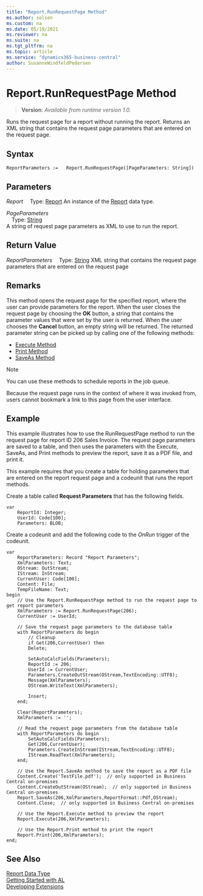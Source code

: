 ```yaml
---
title: "Report.RunRequestPage Method"
ms.author: solsen
ms.custom: na
ms.date: 05/19/2021
ms.reviewer: na
ms.suite: na
ms.tgt_pltfrm: na
ms.topic: article
ms.service: "dynamics365-business-central"
author: SusanneWindfeldPedersen
---
```

[//]: # (START>DO_NOT_EDIT)
[//]: # (IMPORTANT:Do not edit any of the content between here and the END>DO_NOT_EDIT.)
[//]: # (Any modifications should be made in the .xml files in the ModernDev repo.)
# Report.RunRequestPage Method
> **Version**: _Available from runtime version 1.0._

Runs the request page for a report without running the report. Returns an XML string that contains the request page parameters that are entered on the request page.


## Syntax
```
ReportParameters :=   Report.RunRequestPage([PageParameters: String])
```
## Parameters
*Report*
&emsp;Type: [Report](report-data-type.md)
An instance of the [Report](report-data-type.md) data type.

*PageParameters*  
&emsp;Type: [String](../string/string-data-type.md)  
A string of request page parameters as XML to use to run the report.  


## Return Value
*ReportParameters*
&emsp;Type: [String](../string/string-data-type.md)
XML string that contains the request page parameters that are entered on the request page


[//]: # (IMPORTANT: END>DO_NOT_EDIT)

## Remarks  
 This method opens the request page for the specified report, where the user can provide parameters for the report. When the user closes the request page by choosing the **OK** button, a string that contains the parameter values that were set by the user is returned. When the user chooses the **Cancel** button, an empty string will be returned. The returned parameter string can be picked up by calling one of the following methods:  

- [Execute Method](reportinstance-execute-method.md)  
- [Print Method](reportinstance-print-method.md)  
- [SaveAs Method](reportinstance-saveas-method.md)  

> [!NOTE]  
> You can use these methods to schedule reports in the job queue.  

Because the request page runs in the context of where it was invoked from, users cannot bookmark a link to this page from the user interface.  

## Example  
 This example illustrates how to use the RunRequestPage method to run the request page for report ID 206 Sales Invoice. The request page parameters are saved to a table, and then uses the parameters with the Execute, SaveAs, and Print methods to preview the report, save it as a PDF file, and print it.  

 This example requires that you create a table for holding parameters that are entered on the report request page and a codeunit that runs the report methods.  

 Create a table called **Request Parameters** that has the following fields.  

```al
var
    ReportId: Integer;
    UserId: Code[100];
    Parameters: BLOB;
```  

 Create a codeunit and add the following code to the *OnRun* trigger of the codeunit.  

```al
var
    ReportParameters: Record "Report Parameters";
    XmlParameters: Text;
    OStream: OutStream;
    IStream: InStream;
    CurrentUser: Code[100];
    Content: File;
    TempFileName: Text;
begin
    // Use the Report.RunRequestPage method to run the request page to get report parameters  
    XmlParameters := Report.RunRequestPage(206);  
    CurrentUser := UserId;  
    
    // Save the request page parameters to the database table  
    with ReportParameters do begin  
        // Cleanup  
        if Get(206,CurrentUser) then  
        Delete;  
    
        SetAutoCalcFields(Parameters);  
        ReportId := 206;  
        UserId := CurrentUser;  
        Parameters.CreateOutStream(OStream,TextEncoding::UTF8);  
        Message(XmlParameters);  
        OStream.WriteText(XmlParameters);  
    
        Insert;  
    end;  
    
    Clear(ReportParameters);  
    XmlParameters := '';  
    
    // Read the request page parameters from the database table  
    with ReportParameters do begin  
        SetAutoCalcFields(Parameters);  
        Get(206,CurrentUser);  
        Parameters.CreateInStream(IStream,TextEncoding::UTF8);  
        IStream.ReadText(XmlParameters);  
    end;  
    
    // Use the Report.SaveAs method to save the report as a PDF file  
    Content.Create('TestFile.pdf');  // only supported in Business Central on-premises
    Content.CreateOutStream(OStream);  // only supported in Business Central on-premises
    Report.SaveAs(206,XmlParameters,ReportFormat::Pdf,OStream);  
    Content.Close;  // only supported in Business Central on-premises
    
    // Use the Report.Execute method to preview the report  
    Report.Execute(206,XmlParameters);  
    
    // Use the Report.Print method to print the report  
    Report.Print(206,XmlParameters);  
end;

```  


## See Also
[Report Data Type](report-data-type.md)  
[Getting Started with AL](../../devenv-get-started.md)  
[Developing Extensions](../../devenv-dev-overview.md)
